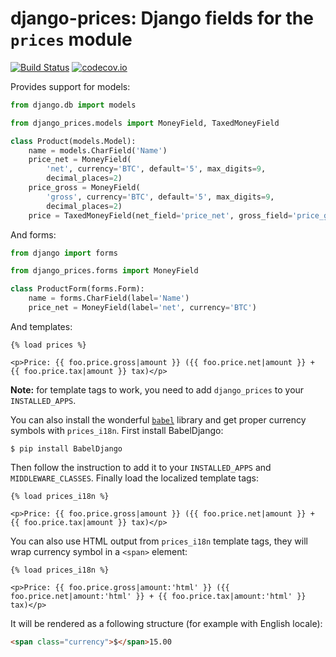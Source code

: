 django-prices: Django fields for the `prices` module
====================================================

[![Build Status](https://secure.travis-ci.org/mirumee/django-prices.png)](https://travis-ci.org/mirumee/django-prices) [![codecov.io](https://img.shields.io/codecov/c/github/mirumee/django-prices/master.svg)](http://codecov.io/github/mirumee/django-prices?branch=master)

Provides support for models:

```python
from django.db import models

from django_prices.models import MoneyField, TaxedMoneyField

class Product(models.Model):
    name = models.CharField('Name')
    price_net = MoneyField(
        'net', currency='BTC', default='5', max_digits=9,
        decimal_places=2)
    price_gross = MoneyField(
        'gross', currency='BTC', default='5', max_digits=9,
        decimal_places=2)
    price = TaxedMoneyField(net_field='price_net', gross_field='price_gross')
```

And forms:

```python
from django import forms

from django_prices.forms import MoneyField

class ProductForm(forms.Form):
    name = forms.CharField(label='Name')
    price_net = MoneyField(label='net', currency='BTC')
```

And templates:

```html+django
{% load prices %}

<p>Price: {{ foo.price.gross|amount }} ({{ foo.price.net|amount }} + {{ foo.price.tax|amount }} tax)</p>
```

**Note:** for template tags to work, you need to add `django_prices` to your `INSTALLED_APPS`.

You can also install the wonderful [`babel`](http://babel.pocoo.org/) library and get proper currency symbols with `prices_i18n`. First install BabelDjango:

```
$ pip install BabelDjango
```

Then follow the instruction to add it to your `INSTALLED_APPS` and `MIDDLEWARE_CLASSES`. Finally load the localized template tags:

```html+django
{% load prices_i18n %}

<p>Price: {{ foo.price.gross|amount }} ({{ foo.price.net|amount }} + {{ foo.price.tax|amount }} tax)</p>
```

You can also use HTML output from `prices_i18n` template tags, they will wrap currency symbol in a `<span>` element:

```html+django
{% load prices_i18n %}

<p>Price: {{ foo.price.gross|amount:'html' }} ({{ foo.price.net|amount:'html' }} + {{ foo.price.tax|amount:'html' }} tax)</p>
```

It will be rendered as a following structure (for example with English locale):

```html
<span class="currency">$</span>15.00
```
